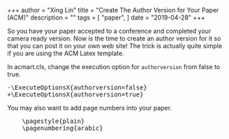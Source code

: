 +++ 
author = "Xing Lin"
title = "Create The Author Version for Your Paper (ACM)" 
description = "" 
tags = [ 
    "paper", 
] 
date = "2019-04-28" 
+++

So you have your paper accepted to a conference and completed your camera ready version. Now is the time to create an author version for it so that you can post it on your own web site! The trick is actually quite simple if you are using the ACM Latex template.

In acmart.cls, change the execution option for `authorversion` from false to true. 
<pre>
-\ExecuteOptionsX{authorversion=false}
+\ExecuteOptionsX{authorversion=true}
</pre>

You may also want to add page numbers into your paper. 
<pre>
    \pagestyle{plain}
    \pagenumbering{arabic}
</pre>